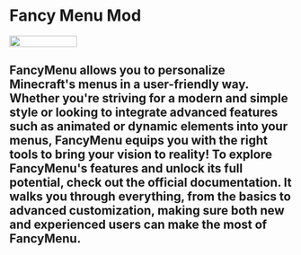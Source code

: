 # Fancy Menu Mod
<img src="https://github.com/Keksuccino/FancyMenu/assets/35544624/cdddb5ad-c801-4c59-ab87-6c9272c2e809" width="120" height="20">

## FancyMenu allows you to personalize Minecraft's menus in a user-friendly way. Whether you're striving for a modern and simple style or looking to integrate advanced features such as animated or dynamic elements into your menus, FancyMenu equips you with the right tools to bring your vision to reality! To explore FancyMenu's features and unlock its full potential, check out the official documentation. It walks you through everything, from the basics to advanced customization, making sure both new and experienced users can make the most of FancyMenu.
